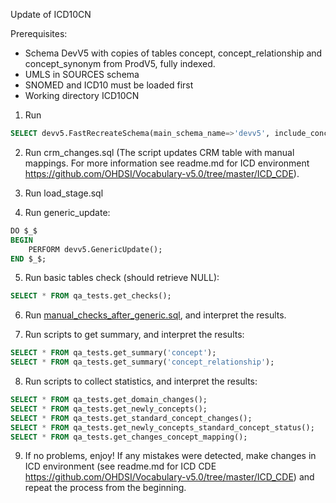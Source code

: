 Update of ICD10CN

Prerequisites:
- Schema DevV5 with copies of tables concept, concept_relationship and concept_synonym from ProdV5, fully indexed. 
- UMLS in SOURCES schema
- SNOMED and ICD10 must be loaded first
- Working directory ICD10CN

1. Run 
```sql
SELECT devv5.FastRecreateSchema(main_schema_name=>'devv5', include_concept_ancestor=>true, include_deprecated_rels=>true, include_synonyms=>true);
```
2. Run crm_changes.sql (The script updates CRM table with manual mappings. For more information see readme.md for ICD environment https://github.com/OHDSI/Vocabulary-v5.0/tree/master/ICD_CDE).

3. Run load_stage.sql

4. Run generic_update:
```sql
DO $_$
BEGIN
	PERFORM devv5.GenericUpdate();
END $_$;
```
5. Run basic tables check (should retrieve NULL):
```sql
SELECT * FROM qa_tests.get_checks();
```

6. Run [manual_checks_after_generic.sql](https://github.com/OHDSI/Vocabulary-v5.0/blob/master/working/manual_checks_after_generic.sql), and interpret the results.

7. Run scripts to get summary, and interpret the results:
```sql
SELECT * FROM qa_tests.get_summary('concept');
SELECT * FROM qa_tests.get_summary('concept_relationship');
```
8. Run scripts to collect statistics, and interpret the results:
```sql
SELECT * FROM qa_tests.get_domain_changes();
SELECT * FROM qa_tests.get_newly_concepts();
SELECT * FROM qa_tests.get_standard_concept_changes();
SELECT * FROM qa_tests.get_newly_concepts_standard_concept_status();
SELECT * FROM qa_tests.get_changes_concept_mapping();
```
9. If no problems, enjoy! If any mistakes were detected, make changes in ICD environment (see readme.md for ICD CDE https://github.com/OHDSI/Vocabulary-v5.0/tree/master/ICD_CDE) and repeat the process from the beginning.
